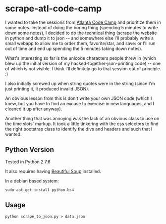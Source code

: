 # scrape-atl-code-camp

I wanted to take the sessions from [Atlanta Code Camp](https://atlantacodecamp.com/2017/Schedule) and prioritize them in some notes.  Instead of doing the boring thing (spending 5 minutes to write down some notes), I decided to do the technical thing (scrape the website in python and dump it to json -- and somewhere else I'll probably write a small webapp to allow me to order them, favorite/star, and save: or I'll run out of time and end up spending the 5 minutes taking down notes).

What's interesting so far is the unicode characters people threw in (which blew up the initial version of my hacked-together-json-printing code) -- one of which is not visible.  I think I'll definitely go to that session out of principle :)

I also initially screwed up when string quotes were in the string (since I'm just printing it, it produced invalid JSON).

An obvious lesson from this is don't write your own JSON code (which I knew, but you have to find an excuse to exercise in new languages, and I cleaned it up after anyway).

Another thing that was annoying was the lack of an obvious class to use on the time slots' markup.  It took a little tinkering with the css selectors to find the right bootstrap class to identify the divs and headers and such that I wanted.

## Python Version

Tested in Python 2.7.6

It also requires having [Beautiful Soup](https://www.crummy.com/software/BeautifulSoup/bs4/doc/) installed.

In a debian based system:

```shell
sudo apt-get install python-bs4
```

## Usage

```shell
python scrape_to_json.py > data.json
```
